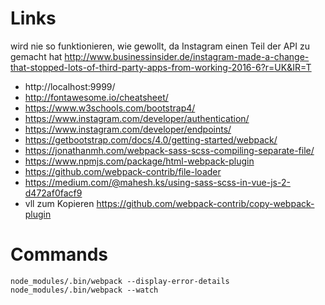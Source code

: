 
Links
=====

wird nie so funktionieren, wie gewollt, da Instagram einen Teil der API zu gemacht hat
http://www.businessinsider.de/instagram-made-a-change-that-stopped-lots-of-third-party-apps-from-working-2016-6?r=UK&IR=T

* http://localhost:9999/
* http://fontawesome.io/cheatsheet/
* https://www.w3schools.com/bootstrap4/
* https://www.instagram.com/developer/authentication/
* https://www.instagram.com/developer/endpoints/
* https://getbootstrap.com/docs/4.0/getting-started/webpack/
* https://jonathanmh.com/webpack-sass-scss-compiling-separate-file/
* https://www.npmjs.com/package/html-webpack-plugin
* https://github.com/webpack-contrib/file-loader
* https://medium.com/@mahesh.ks/using-sass-scss-in-vue-js-2-d472af0facf9
* vll zum Kopieren https://github.com/webpack-contrib/copy-webpack-plugin

Commands
========

``` 
node_modules/.bin/webpack --display-error-details 
node_modules/.bin/webpack --watch
```